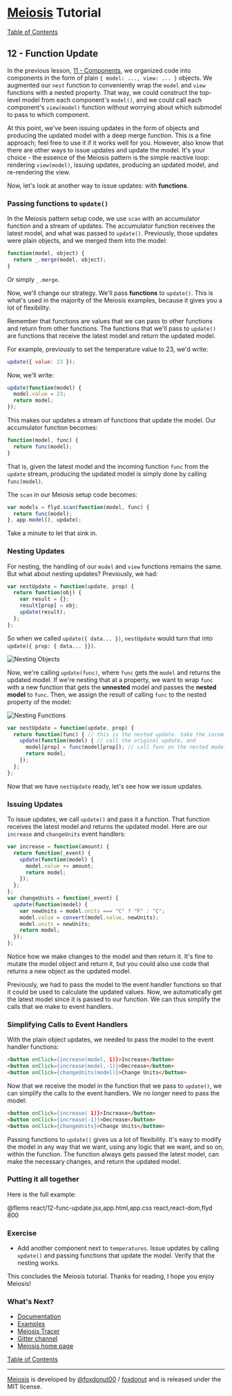 # [Meiosis](http://meiosis.js.org) Tutorial

[Table of Contents](toc.html)

## 12 - Function Update

In the previous lesson, [11 - Components](11-components-react.html), we organized code into
components in the form of plain `{ model: ..., view: ... }` objects. We augmented our `nest`
function to conveniently wrap the `model` and `view` functions with a nested property. That way,
we could construct the top-level model from each component's `model()`, and we could call each
component's `view(model)` function without worrying about which submodel to pass to which
component.

At this point, we've been issuing updates in the form of objects and producing the updated model
with a deep merge function. This is a fine approach; feel free to use it if it works well for
you. However, also know that there are other ways to issue updates and update the model. It's
your choice - the essence of the Meiosis pattern is the simple reactive loop: rendering
`view(model)`, issuing updates, producing an updated model, and re-rendering the view.

Now, let's look at another way to issue updates: with **functions**.

### Passing functions to `update()`

In the Meiosis pattern setup code, we use `scan` with an accumulator function and a stream of
updates. The accumulator function receives the latest model, and what was passed to `update()`.
Previously, those updates were plain objects, and we merged them into the model:

```js
function(model, object) {
  return _.merge(model, object);
}
```

Or simply `_.merge`.

Now, we'll change our strategy. We'll pass **functions** to `update()`. This is what's used in
the majority of the Meiosis examples, because it gives you a lot of flexibility.

Remember that functions are values that we can pass to other functions and return from other
functions. The functions that we'll pass to `update()` are functions that receive the latest
model and return the updated model.

For example, previously to set the temperature value to 23, we'd write:

```js
update({ value: 23 });
```

Now, we'll write:

```js
update(function(model) {
  model.value = 23;
  return model;
});
```

This makes our updates a stream of functions that update the model. Our accumulator function
becomes:

```js
function(model, func) {
  return func(model);
}
```

That is, given the latest model and the incoming function `func` from the `update` stream,
producing the updated model is simply done by calling `func(model)`.

The `scan` in our Meiosis setup code becomes:

```js
var models = flyd.scan(function(model, func) {
  return func(model);
}, app.model(), update);
```

Take a minute to let that sink in.

### Nesting Updates

For nesting, the handling of our `model` and `view` functions remains the same. But what about
nesting updates? Previously, we had:

```js
var nestUpdate = function(update, prop) {
  return function(obj) {
    var result = {};
    result[prop] = obj;
    update(result);
  };
};
```

So when we called `update({ data... })`, `nestUpdate` would turn that into
`update({ prop: { data... }})`.

![Nesting Objects](12-func-update-01.svg)

Now, we're calling `update(func)`, where `func` gets the `model` and returns the updated model.
If we're nesting that at a property, we want to wrap `func` with a new function that gets the
__unnested__ model and passes the __nested model__ to `func`. Then, we assign the result of
calling `func` to the nested property of the model:

![Nesting Functions](12-func-update-02.svg)

```js
var nestUpdate = function(update, prop) {
  return function(func) { // this is the nested update. take the incoming func, and
    update(function(model) { // call the original update, and
      model[prop] = func(model[prop]); // call func on the nested model
      return model;
    });
  };
};
```

Now that we have `nestUpdate` ready, let's see how we issue updates.

### Issuing Updates

To issue updates, we call `update()` and pass it a function. That function receives the latest
model and returns the updated model. Here are our `increase` and `changeUnits` event handlers:

```js
var increase = function(amount) {
  return function(_event) {
    update(function(model) {
      model.value += amount;
      return model;
    });
  };
};
var changeUnits = function(_event) {
  update(function(model) {
    var newUnits = model.units === "C" ? "F" : "C";
    model.value = convert(model.value, newUnits);
    model.units = newUnits;
    return model;
  });
};
```

Notice how we make changes to the model and then return it. It's fine to mutate the model object
and return it, but you could also use code that returns a new object as the updated model.

Previously, we had to pass the model to the event handler functions so that it could be used to
calculate the updated values. Now, we automatically get the latest model since it is passed to our
function. We can thus simplify the calls that we make to event handlers.

### Simplifying Calls to Event Handlers

With the plain object updates, we needed to pass the model to the event handler functions:

```html
<button onClick={increase(model, 1)}>Increase</button>
<button onClick={increase(model,-1)}>Decrease</button>
<button onClick={changeUnits(model)}>Change Units</button>
```

Now that we receive the model in the function that we pass to `update()`, we can simplify the
calls to the event handlers. We no longer need to pass the model:

```html
<button onClick={increase( 1)}>Increase</button>
<button onClick={increase(-1)}>Decrease</button>
<button onClick={changeUnits}>Change Units</button>
```

Passing functions to `update()` gives us a lot of flexibility. It's easy to modify the model in
any way that we want, using any logic that we want, and so on, within the function. The function
always gets passed the latest model, can make the necessary changes, and return the updated model.

### Putting it all together

Here is the full example:

@flems react/12-func-update.jsx,app.html,app.css react,react-dom,flyd 800

### Exercise

- Add another component next to `temperatures`. Issue updates by calling `update()` and passing
functions that update the model. Verify that the nesting works.

This concludes the Meiosis tutorial. Thanks for reading, I hope you enjoy Meiosis!

### What's Next?

- [Documentation](http://meiosis.js.org/docs/toc.html)
- [Examples](http://meiosis.js.org/examples.html)
- [Meiosis Tracer](https://github.com/foxdonut/meiosis-tracer)
- [Gitter channel](https://gitter.im/foxdonut/meiosis)
- [Meiosis home page](http://meiosis.js.org)

[Table of Contents](toc.html)

-----

[Meiosis](http://meiosis.js.org) is developed by [@foxdonut00](http://twitter.com/foxdonut00) / [foxdonut](https://github.com/foxdonut) and is released under the MIT license.
